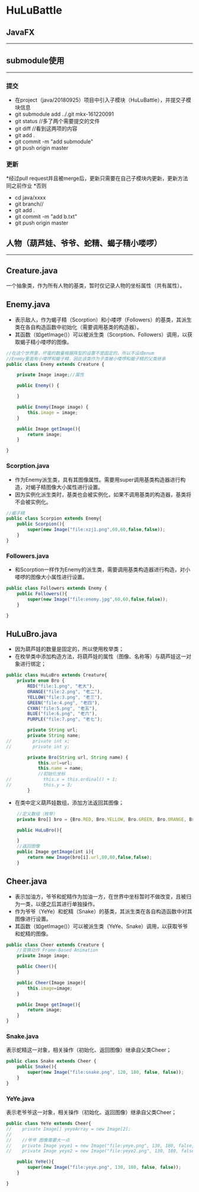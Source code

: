 # HuLuBattle

## JavaFX
------

## submodule使用
-------------
### 提交
 * 在project（java/20180925）项目中引入子模块（HuLuBattle），并提交子模块信息
 * git submodule add ../.git mkx-161220091
 * git status  //多了两个需要提交的文件
 * git diff    //看到这两项的内容
 * git add .
 * git commit -m "add submodule"
 * git push origin master

### 更新
 *经过pull request并且被merge后，更新只需要在自己子模块内更新，更新方法同之前作业
 *否则
 * cd java/xxxx
 * git branch//
 * git add .
 * git commit -m "add b.txt"
 * git push origin master

## 人物（葫芦娃、爷爷、蛇精、蝎子精小喽啰）
------------------------------------

Creature.java
-------------
一个抽象类，作为所有人物的基类，暂时仅记录人物的坐标属性（共有属性）。

Enemy.java
----------
* 表示敌人，作为蝎子精（Scorption）和小喽啰（Followers）的基类，其派生类在各自构造函数中初始化（需要调用基类的构造器）。
* 其函数（如getImage()）可以被派生类（Scorption、Followers）调用，以获取蝎子精小喽啰的图像。

```javascript
//在这个世界里，坏蛋的数量根据阵型的设置不是固定的，所以不设成enum
//Enemy里面有小喽啰和蝎子精，因此该类作为子类被小喽啰和蝎子精的父类继承
public class Enemy extends Creature {

    private Image image;//属性

    public Enemy() {

    }

    public Enemy(Image image) {
        this.image = image;
    }

    public Image getImage(){
        return image;
    }

}

```
### Scorption.java
 * 作为Enemy派生类，具有其图像属性。需要用super调用基类构造器进行构造，对蝎子精图像大小属性进行设置。
 * 因为实例化派生类时，基类也会被实例化，如果不调用基类的构造器，基类将不会被实例化。

```javascript
//蝎子精
public class Scorpion extends Enemy{
    public Scorpion(){
        super(new Image("file:xzj1.png",60,60,false,false));
    }
}

```
### Followers.java
 * 和Scorption一样作为Enemy的派生类，需要调用基类构造器进行构造，对小喽啰的图像大小属性进行设置。

```javascript
public class Followers extends Enemy {
    public Followers(){
        super(new Image("file:enemy.jpg",60,60,false,false));
    }

}
```

HuLuBro.java
------------
* 因为葫芦娃的数量是固定的，所以使用枚举类；
* 在枚举类中添加构造方法，将葫芦娃的属性（图像、名称等）与葫芦娃这一对象进行绑定；

```javascript
public class HuLuBro extends Creature{
    private enum Bro {
        RED("file:1.png", "老大"),
        ORANGE("file:2.png", "老二"),
        YELLOW("file:3.png", "老三"),
        GREEN("file:4.png", "老四"),
        CYAN("file:5.png", "老五"),
        BLUE("file:6.png", "老六"),
        PURPLE("file:7.png", "老七");

        private String url;
        private String name;
//        private int x;
//        private int y;

        private Bro(String url, String name) {
            this.url=url;
            this.name = name;
            //初始化坐标
//            this.x = this.ordinal() + 1;
//            this.y = 3;
        }

```

* 在类中定义葫芦娃数组，添加方法返回其图像；

```javascript
    //定义数组（枚举）
    private Bro[] bro = {Bro.RED, Bro.YELLOW, Bro.GREEN, Bro.ORANGE, Bro.CYAN, Bro.BLUE, Bro.PURPLE};

    public HuLuBro(){

    }
    //返回图像
    public Image getImage(int i){
        return new Image(bro[i].url,80,80,false,false);
    }
```

Cheer.java
----------
* 表示加油方，爷爷和蛇精作为加油一方，在世界中坐标暂时不做改变，且被归为一类，以便之后其进行单独操作。
* 作为爷爷（YeYe）和蛇精（Snake）的基类，其派生类在各自构造函数中对其图像进行设置。
* 其函数（如getImage()）可以被派生类（YeYe、Snake）调用，以获取爷爷和蛇精的图像。

```javascript
public class Cheer extends Creature {
    //变换动作 Frame-Based Animation
    private Image image;

    public Cheer(){
    }

    public Cheer(Image image){
        this.image=image;
    }

    public Image getImage(){
        return image;
    }
}
```
### Snake.java
表示蛇精这一对象，相关操作（初始化、返回图像）继承自父类Cheer；

```javascript
public class Snake extends Cheer {
    public Snake(){
        super(new Image("file:snake.png", 120, 180, false, false));
    }
}
```
### YeYe.java
表示老爷爷这一对象，相关操作（初始化、返回图像）继承自父类Cheer；

```javascript
public class YeYe extends Cheer{
//    private Image[] yeyeArray = new Image[2];
//
//    //爷爷 图像需要大一点
//    private Image yeye1 = new Image("file:yeye.png", 130, 180, false, false);
//    private Image yeye2 = new Image("file:yeye2.png", 130, 180, false, false);

    public YeYe(){
        super(new Image("file:yeye.png", 130, 180, false, false));
    }

}
```

